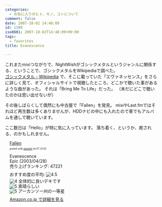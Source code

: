 ```yaml
---
categories:
  - お気に入りのヒト、モノ、コトについて
comment: false
date: 2007-10-02 14:48:09
id: 1109
iso8601: 2007-10-02T14:48:09+09:00
tags:
  - favorites
title: Evanescence

---
```


これまたmixiつながりで、NightWishがゴシックメタルというジャンルに関係する、ということで、ゴシックメタルをWikipediaで調べた。<br /><a href="http://ja.wikipedia.org/wiki/%E3%82%B4%E3%82%B7%E3%83%83%E3%82%AF%E3%83%A1%E3%82%BF%E3%83%AB">ゴシックメタル - Wikipedia</a>
で、そこに載っていた「エヴァネッセンス」をさらに詳しく見て、オフィシャルサイトで視聴したところ、どこかで聴いた事があるような曲があった。
それは「Bring Me To Life」だった。
（未だにどこで聴いたのかは思い出せないが）

その後しばらくして偶然にも中古屋で「Fallen」を発見。
mixiやLast.fmではそれほど再生数は多くありませんが、HDDナビの中にも入れたので車でもアルバムを通しで聴いています。

ここ数日は「Hello」が特に気に入っています。
落ち着く、というか、癒される、のかもしれません。

<div class="amazlet-box" style="margin-bottom:0px;">
  <div class="amazlet-image" style="float:left;"><a href="http://www.amazon.co.jp/exec/obidos/ASIN/B000094FGO/nqounet-22/ref=nosim/" name="amazletlink" id="amazletlink"></a></div>
  <div class="amazlet-info" style="float:left;margin-left:15px;line-height:120%">
    <div class="amazlet-name" style="margin-bottom:10px;line-height:120%"><a href="http://www.amazon.co.jp/exec/obidos/ASIN/B000094FGO/nqounet-22/ref=nosim/" name="amazletlink" id="amazletlink">Fallen</a>
      <div class="amazlet-powered-date" style="font-size:7pt;margin-top:5px;font-family:verdana;line-height:120%">posted with <a href="http://app.amazlet.com/amazlet/" title="Fallen">amazlet</a> on 07.10.02</div>
    </div>
    <div class="amazlet-detail">Evanescence <br />Epic (2003/04/28)<br />売り上げランキング: 47221<br /></div>
    <div class="amazlet-review" style="margin-top:10px; margin-bottom:10px">
      <div class="amazlet-review-average" style="margin-bottom:5px">おすすめ度の平均: <img src="http://images-jp.amazon.com/images/G/09/x-locale/common/customer-reviews/stars-4-5.gif" alt="4.5" /></div><img src="http://images-jp.amazon.com/images/G/09/x-locale/common/customer-reviews/stars-4-0.gif" alt="4" /> 全体的に良いデキです<br /><img src="http://images-jp.amazon.com/images/G/09/x-locale/common/customer-reviews/stars-5-0.gif" alt="5" /> 素晴らしい<br /><img src="http://images-jp.amazon.com/images/G/09/x-locale/common/customer-reviews/stars-5-0.gif" alt="5" /> アーカンソー州の一等星<br />
    </div>
    <div class="amazlet-link" style="margin-top: 5px"><a href="http://www.amazon.co.jp/exec/obidos/ASIN/B000094FGO/nqounet-22/ref=nosim/" name="amazletlink" id="amazletlink">Amazon.co.jp で詳細を見る</a></div>
  </div>
  <div class="amazlet-footer" style="clear: left"></div>
</div>
